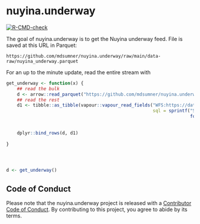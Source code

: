 
<!-- README.md is generated from README.Rmd. Please edit that file -->

# nuyina.underway

<!-- badges: start -->

[![R-CMD-check](https://github.com/mdsumner/nuyina.underway/actions/workflows/R-CMD-check.yaml/badge.svg)](https://github.com/mdsumner/nuyina.underway/actions/workflows/R-CMD-check.yaml)
<!-- badges: end -->

The goal of nuyina.underway is to get the Nuyina underway feed. File is
saved at this URL in Parquet:

    https://github.com/mdsumner/nuyina.underway/raw/main/data-raw/nuyina_underway.parquet

For an up to the minute update, read the entire stream with

``` r
get_underway <- function(x) {
    ## read the bulk
    d <- arrow::read_parquet("https://github.com/mdsumner/nuyina.underway/raw/main/data-raw/nuyina_underway.parquet")
    ## read the rest
    d1 <- tibble::as_tibble(vapour::vapour_read_fields("WFS:https://data.aad.gov.au/geoserver/ows?service=wfs&version=2.0.0&request=GetCapabilities",
                                                       sql = sprintf("SELECT * FROM \"underway:nuyina_underway\" WHERE datetime > '%s'", 
                                                                     format(max(d$datetime, "%Y-%m-%dT%H:%M:%SZ")))))
    
    
    dplyr::bind_rows(d, d1)
    
}




d <- get_underway()
```

## Code of Conduct

Please note that the nuyina.underway project is released with a
[Contributor Code of
Conduct](https://contributor-covenant.org/version/2/1/CODE_OF_CONDUCT.html).
By contributing to this project, you agree to abide by its terms.
